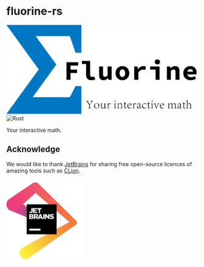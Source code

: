 fluorine-rs
============

![Logo](logo/fluorine-logo.png)
![Rust](https://github.com/imkiva/fluorine-rs/workflows/Rust/badge.svg)

Your interactive math.

## Acknowledge

We would like to thank [JetBrains](https://www.jetbrains.com/?from=mozart++) for sharing free
open-source licences of amazing tools such as [CLion](https://www.jetbrains.com/idea/?from=mozart++).

[<img src="logo/jetbrains.png" width="200"/>](https://www.jetbrains.com/?from=mozart++)

